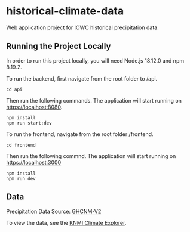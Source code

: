 # historical-climate-data
Web application project for IOWC historical precipitation data.

## Running the Project Locally

In order to run this project locally, you will need Node.js 18.12.0 and npm 8.19.2.

To run the backend, first navigate from the root folder to /api.

```
cd api
```

Then run the following commands. The application will start running on [https://localhost:8080](https://localhost:8080).

 ```
 npm install
 npm run start:dev
 ```
 
 To run the frontend, navigate from the root folder /frontend.
 
 ```
 cd frontend
 ```
 
 Then run the following commnd. The application will start running on [https://localhost:3000](https://localhost:3000)
 
 ```
 npm install
 npm run dev
 ```


## Data

Precipitation Data Source: [GHCNM-V2](https://www.ncei.noaa.gov/access/metadata/landing-page/bin/iso?id=gov.noaa.ncdc:C00835)

To view the data, see the [KNMI Climate Explorer](https://climexp.knmi.nl/start.cgi?id=someone@somewhere).
